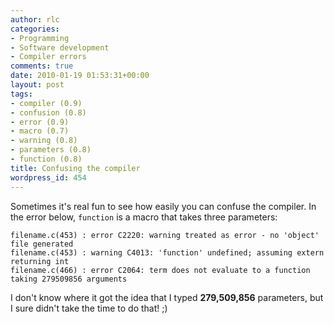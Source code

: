 ```yaml
---
author: rlc
categories:
- Programming
- Software development
- Compiler errors
comments: true
date: 2010-01-19 01:53:31+00:00
layout: post
tags:
- compiler (0.9)
- confusion (0.8)
- error (0.9)
- macro (0.7)
- warning (0.8)
- parameters (0.8)
- function (0.8)
title: Confusing the compiler
wordpress_id: 454
---
```


Sometimes it's real fun to see how easily you can confuse the compiler. In the error below, `function` is a macro that takes three parameters:

    filename.c(453) : error C2220: warning treated as error - no 'object' file generated
    filename.c(453) : warning C4013: 'function' undefined; assuming extern returning int
    filename.c(466) : error C2064: term does not evaluate to a function taking 279509856 arguments

I don't know where it got the idea that I typed **279,509,856** parameters, but I sure didn't take the time to do that! ;)